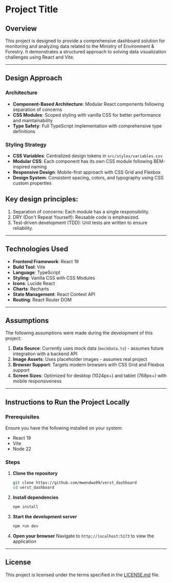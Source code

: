 # Project Title

## Overview

This project is designed to provide a comprehensive dashboard solution for monitoring and analyzing data related to the Ministry of Environment & Forestry. It demonstrates a structured approach to solving data visualization challenges using React and Vite.

---

## Design Approach

### Architecture

- **Component-Based Architecture**: Modular React components following separation of concerns
- **CSS Modules**: Scoped styling with vanilla CSS for better performance and maintainability
- **Type Safety**: Full TypeScript implementation with comprehensive type definitions

### Styling Strategy

- **CSS Variables**: Centralized design tokens in `src/styles/variables.css`
- **Modular CSS**: Each component has its own CSS module following BEM-inspired naming
- **Responsive Design**: Mobile-first approach with CSS Grid and Flexbox
- **Design System**: Consistent spacing, colors, and typography using CSS custom properties

## Key design principles:

1. Separation of concerns: Each module has a single responsibility.
2. DRY (Don't Repeat Yourself): Reusable code is emphasized.
3. Test-driven development (TDD): Unit tests are written to ensure reliability.

---

## Technologies Used

- **Frontend Framework**: React 19
- **Build Tool**: Vite
- **Language**: TypeScript
- **Styling**: Vanilla CSS with CSS Modules
- **Icons**: Lucide React
- **Charts**: Recharts
- **State Management**: React Context API
- **Routing**: React Router DOM

---

## Assumptions

The following assumptions were made during the development of this project:

1. **Data Source**: Currently uses mock data (`mockData.ts`) - assumes future integration with a backend API
2. **Image Assets**: Uses placeholder images - assumes real project
3. **Browser Support**: Targets modern browsers with CSS Grid and Flexbox support
4. **Screen Sizes**: Optimized for desktop (1024px+) and tablet (768px+) with mobile responsiveness

---

## Instructions to Run the Project Locally

### Prerequisites

Ensure you have the following installed on your system:

- React 19
- Vite
- Node 22

### Steps

1. **Clone the repository**

   ```bash
   git clone https://github.com/mwendwa99/verst_dashboard
   cd verst_dashboard
   ```

2. **Install dependencies**

   ```bash
   npm install
   ```

3. **Start the development server**

   ```bash
   npm run dev
   ```

4. **Open your browser**
   Navigate to `http://localhost:5173` to view the application

---

## License

This project is licensed under the terms specified in the [LICENSE.md](LICENSE.md) file.

